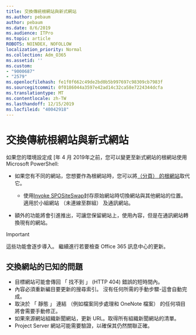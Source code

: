 ```yaml
---
title: 交換傳統根網站與新式網站
ms.author: pebaum
author: pebaum
ms.date: 8/6/2019
ms.audience: ITPro
ms.topic: article
ROBOTS: NOINDEX, NOFOLLOW
localization_priority: Normal
ms.collection: Adm_O365
ms.assetid: ''
ms.custom:
- "9000687"
- "2579"
ms.openlocfilehash: fe1f0f662c49de2bd0b5b997697c98309cb7983f
ms.sourcegitcommit: 0f0186044a3597e42ad14c32ca58e7224344dcfa
ms.translationtype: MT
ms.contentlocale: zh-TW
ms.lasthandoff: 12/15/2019
ms.locfileid: "40042918"
---
```

# <a name="swap-your-classic-root-site-with-a-modern-site"></a>交換傳統根網站與新式網站

如果您的環境設定成 [年 4 月 2019年之前，您可以變更至新式網站的根網站使用 Microsoft PowerShell:

- 如果您有不同的網站，您想要作為根網站時，您可以將[（分頁） 的根網站](https://docs.microsoft.com/sharepoint/modern-root-site)取代它。 
    - 使用[Invoke SPOSiteSwap](https://docs.microsoft.com/powershell/module/sharepoint-online/invoke-spositeswap?view=sharepoint-ps)封存原始網站時切換網站與其他網站的位置。 適用於小組網站 （未連線至群組） 及通訊網站。 

- 額外的功能將會引進推出，可讓您保留網站上，使用內容，但是在通訊網站轉換現有的網站。 
>[!Important]
>這些功能會逐步導入。 繼續進行若要檢查 Office 365 訊息中心的更新。 

## <a name="known-issues-with-swapping-sites"></a>交換網站的已知的問題

- 目標網站可能會傳回 「 找不到 」 (HTTP 404) 錯誤的短時間內。
- 內容必須重新編目要更新的搜尋索引。 沒有任何所需的手動步驟-這會自動完成。
- 取決於 「 靜態 」 連結 （例如檔案同步處理和 OneNote 檔案） 的任何項目將會需要手動修正。
- 如果來源網站組織新聞網站，更新 URL。取得所有組織新聞網站的清單。
- Project Server 網站可能需要驗證，以確保其仍然關聯正確。






